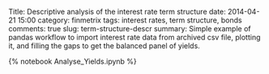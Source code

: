 Title: Descriptive analysis of the interest rate term structure
date: 2014-04-21 15:00
category: finmetrix
tags: interest rates, term structure, bonds
comments: true
slug: term-structure-descr
summary: Simple example of pandas workflow to import interest rate data from archived csv file, plotting it, and filling the gaps to get the balanced panel of yields.

{% notebook Analyse_Yields.ipynb %}